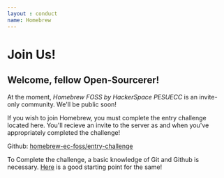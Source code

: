 ```yaml
---
layout : conduct
name: Homebrew
---
```


# Join Us! 

## Welcome, fellow Open-Sourcerer!

At the moment, *Homebrew FOSS by HackerSpace PESUECC* is an invite-only community. We'll be public soon!

If you wish to join Homebrew, you must complete the entry challenge located here. You'll recieve an invite to the server as and when you've appropriately completed the challenge!

Github: [homebrew-ec-foss/entry-challenge](https://github.com/homebrew-ec-foss/entry-challenge)

To Complete the challenge, a basic knowledge of Git and Github is necessary. [Here](https://www.rowjee.com/blog/git_up_and_running) is a good starting point for the same!

